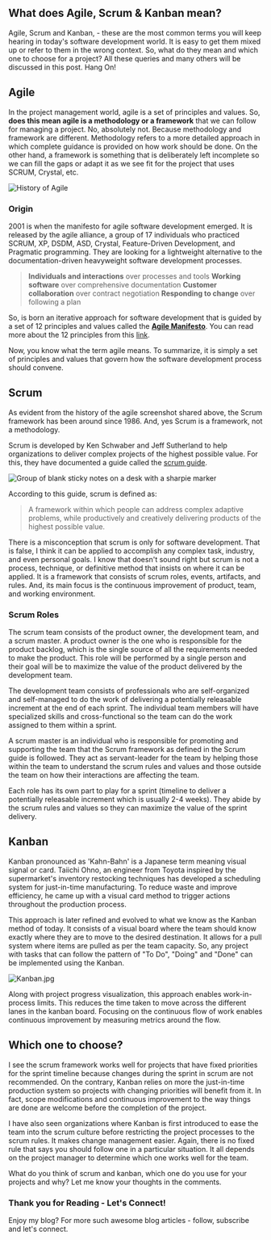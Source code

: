 ## What does Agile, Scrum & Kanban mean?

Agile, Scrum and Kanban, - these are the most common terms you will keep hearing in today's software development world. It is easy to get them mixed up or refer to them in the wrong context. So, what do they mean and which one to choose for a project? All these queries and many others will be discussed in this post. Hang On! 

## Agile

In the project management world, agile is a set of principles and values. So, **does this mean agile is a methodology or a framework** that we can follow for managing a project. No, absolutely not. Because methodology and framework are different. Methodology refers to a more detailed approach in which complete guidance is provided on how work should be done. On the other hand, a framework is something that is deliberately left incomplete so we can fill the gaps or adapt it as we see fit for the project that uses SCRUM, Crystal, etc. 

 ![History of Agile](https://upload.wikimedia.org/wikipedia/commons/a/a6/History_of_agile.png)

### Origin

2001 is when the manifesto for agile software development emerged. It is released by the agile alliance, a group of 17 individuals who practiced SCRUM, XP, DSDM, ASD, Crystal, Feature-Driven Development, and Pragmatic programming. They are looking for a lightweight alternative to the documentation-driven heavyweight software development processes. 

> **Individuals and interactions** over processes and tools
**Working software** over comprehensive documentation
**Customer collaboration** over contract negotiation
**Responding to change** over following a plan

So, is born an iterative approach for software development that is guided by a set of 12 principles and values called the  [**Agile Manifesto**](https://agilemanifesto.org/). You can read more about the 12 principles from this [link](https://agilemanifesto.org/principles.html). 

Now, you know what the term agile means. To summarize, it is simply a set of principles and values that govern how the software development process should convene.

## Scrum

As evident from the history of the agile screenshot shared above, the Scrum framework has been around since 1986. And, yes Scrum is a framework, not a methodology. 

Scrum is developed by Ken Schwaber and Jeff Sutherland to help organizations to deliver complex projects of the highest possible value. For this, they have documented a guide called the [scrum guide](https://scrumguides.org/scrum-guide.html). 

![Group of blank sticky notes on a desk with a sharpie marker](https://cdn.hashnode.com/res/hashnode/image/upload/v1614921746663/dlgP2JVhl.jpeg)

According to this guide, scrum is defined as:

> A framework within which people can address complex adaptive problems, while productively and creatively delivering products of the highest possible value. 

There is a misconception that scrum is only for software development. That is false, I think it can be applied to accomplish any complex task, industry, and even personal goals. I know that doesn't sound right but scrum is not a process, technique, or definitive method that insists on where it can be applied. It is a framework that consists of scrum roles, events, artifacts, and rules. And, its main focus is the continuous improvement of product, team, and working environment. 

### Scrum Roles
The scrum team consists of the product owner, the development team, and a scrum master. A product owner is the one who is responsible for the product backlog, which is the single source of all the requirements needed to make the product. This role will be performed by a single person and their goal will be to maximize the value of the product delivered by the development team. 

The development team consists of professionals who are self-organized and self-managed to do the work of delivering a potentially releasable increment at the end of each sprint. The individual team members will have specialized skills and cross-functional so the team can do the work assigned to them within a sprint. 

A scrum master is an individual who is responsible for promoting and supporting the team that the Scrum framework as defined in the Scrum guide is followed. They act as servant-leader for the team by helping those within the team to understand the scrum rules and values and those outside the team on how their interactions are affecting the team. 

Each role has its own part to play for a sprint (timeline to deliver a potentially releasable increment which is usually 2-4 weeks). They abide by the scrum rules and values so they can maximize the value of the sprint delivery. 

## Kanban

Kanban pronounced as 'Kahn-Bahn' is a Japanese term meaning visual signal or card. Taiichi Ohno, an engineer from Toyota inspired by the supermarket's inventory restocking techniques has developed a scheduling system for just-in-time manufacturing. To reduce waste and improve efficiency, he came up with a visual card method to trigger actions throughout the production process. 

This approach is later refined and evolved to what we know as the Kanban method of today. It consists of a visual board where the team should know exactly where they are to move to the desired destination. It allows for a pull system where items are pulled as per the team capacity. So, any project with tasks that can follow the pattern of "To Do", "Doing" and "Done" can be implemented using the Kanban.

![Kanban.jpg](https://cdn.hashnode.com/res/hashnode/image/upload/v1614924050625/SuG7UfTNe.jpeg)

Along with project progress visualization, this approach enables work-in-process limits. This reduces the time taken to move across the different lanes in the kanban board. Focusing on the continuous flow of work enables continuous improvement by measuring metrics around the flow. 

## Which one to choose?

I see the scrum framework works well for projects that have fixed priorities for the sprint timeline because changes during the sprint in scrum are not recommended. On the contrary, Kanban relies on more the just-in-time production system so projects with changing priorities will benefit from it. In fact, scope modifications and continuous improvement to the way things are done are welcome before the completion of the project. 

I have also seen organizations where Kanban is first introduced to ease the team into the scrum culture before restricting the project processes to the scrum rules. It makes change management easier. Again, there is no fixed rule that says you should follow one in a particular situation. It all depends on the project manager to determine which one works well for the team. 

What do you think of scrum and kanban, which one do you use for your projects and why? Let me know your thoughts in the comments. 

### Thank you for Reading - Let's Connect!
Enjoy my blog? For more such awesome blog articles - follow, subscribe and let's connect.








